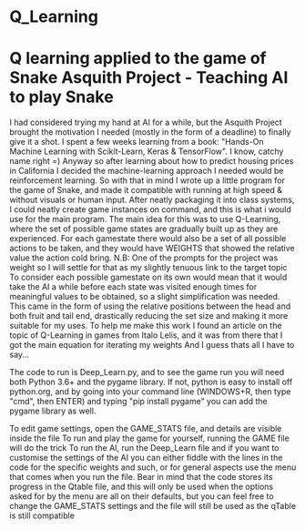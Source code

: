 # Q_Learning
Q learning applied to the game of Snake
Asquith Project - Teaching AI to play Snake
=================================================
I had considered trying my hand at AI for a while, but the Asquith Project brought the motivation I needed (mostly in the form of a deadline) to finally give it a shot.
I spent a few weeks learning from a book: "Hands-On Machine Learning with Scikit-Learn, Keras & TensorFlow". I know, catchy name right =)
Anyway so after learning about how to predict housing prices in California I decided the machine-learning approach I needed would be reinforcement learning.
So with that in mind I wrote up a little program for the game of Snake, and made it compatible with running at high speed & without visuals or human input.
After neatly packaging it into class systems, I could neatly create game instances on command, and this is what i would use for the main program.
The main idea for this was to use Q-Learning, where the set of possible game states are gradually built up as they are experienced.
For each gamestate there would also be a set of all possible actions to be taken, and they would have WEIGHTS that showed the relative value the action cold bring.
N.B: One of the prompts for the project was weight so I will settle for that as my slightly tenuous link to the target topic
To consider each possible gamestate on its own would mean that it would take the AI a while before each state was visited enough times for meaningful values to be obtained, so a slight simplification was needed.
This came in the form of using the relative positions between the head and both fruit and tail end, drastically reducing the set size and making it more suitable for my uses.
To help me make this work I found an article on the topic of Q-Learning in games from Italo Lelis, and it was from there that I got the main equation for iterating my weights
And I guess thats all I have to say...

The code to run is Deep_Learn.py, and to see the game run you will need both Python 3.6+ and the pygame library.
If not, python is easy to install off python.org, and by going into your command line (WINDOWS+R, then type "cmd", then ENTER) and typing "pip install pygame" you can add the pygame library as well.

To edit game settings, open the GAME_STATS file, and details are visible inside the file
To run and play the game for yourself, running the GAME file will do the trick
To run the AI, run the Deep_Learn file and if you want to customise the settings of the AI you can either fiddle with the lines in the code for the specific weights and such, or for general aspects use the menu that comes when you run the file.
Bear in mind that the code stores its progress in the Qtable file, and this will only be used when the options asked for by the menu are all on their defaults, but you can feel free to change the GAME_STATS settings and the file will still be used as the qTable is still compatible
